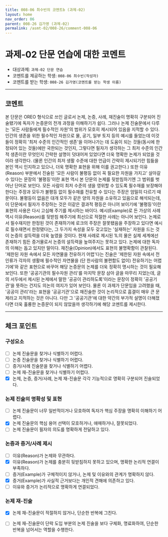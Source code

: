 ```yaml
---
title: 008-06 최수빈의 코멘트b (과제-02) 
layout: home
nav_order: 06
parent: 008-26 김가영 (과제-02)
permalink: /asmt-02/008-26/comment-008-06
---
```


# 과제-02 단문 연습에 대한 코멘트

- 대상과제: `과제-02 단문 연습`
- 코멘트를 제공하는 학생: `008-06 최수빈(작성자)` 
- 코멘트를 받는 학생: `008-26 김가영(코멘트를 받는 학생 이름)` 

---

## 코멘트

본 단문은 OREO 형식으로 쓰인 글로서 논제, 논증, 사례, 재진술이 명확히 구분되어 진술됐기에 독자가 논증문의 전개 과정을 이해하기가 쉽다. 그러나 논제 진술문에서 다루는 '모든 사람들에게 필수적인 자원'의 범위가 모호히 제시되어 있음을 지적할 수 있다. 인간의 생존을 위한 필수적인 자원으로 물, 공기, 일부 토지 등의 예시를 들었는데 이것들이 정확히 '최저 수준의 인간적인 생존'을 이어나가는 데 도움이 되는 것들(동시에 한정되어 있는 것들)에만 국한되는 것인지, 그렇다면 필자가 생각하는 그 최저 수준의 인간적 생존이란 무엇인지 간략한 설명이 덧대어져 있었다면 더욱 명확한 논제가 되었을 것이라 생각한다. (물론 인간의 최저 생활 수준에 대한 언급이 간략히 제시되기란 힘듦을 본인 역시 인지하고 있으나, 더욱 명확한 표현을 위해 이를 권고한다.) 또한 이유(Reason) 부분에서 진술된 '모든 사람이 불평등 없이 꼭 필요한 자원을 가지고' 살아갈 수 있다는 문장의 '불평등'이란 표현 역시 본 단문의 논제를 뒷받침하기엔 그 범위를 벗어난 단어로 보인다. 모든 사람이 최저 수준의 생을 영위할 수 있도록 필수재를 보장해야 한다는 주장과 모두가 불평등 없이 필수재를 전유할 수 있다는 주장은 엄밀히 다르기 때문이다. 불평등이 없음은 대개 모두가 같은 양의 자원을 소유하고 있음으로 해석되는데, 이 단문에서 필자가 주장하는 것은 이같은 결과적 평등은 아니어 보이기에 '불평등'이란 표현의 사용은 다시 고심해 주기를 제시하는 바이다. 예시(Example)로 든 가상의 사례 역시 이유(Reason)를 뒷받침 해주기에 최선으로 적절한 사례는 아니어 보인다. 논제로서 필수재지만 한정된 것이 존재하기에 로크의 주장은 잘못됐음을 주장하고 있다면 예시로 필수재면서 한정됐다는, 그 두가지 속성을 모두 갖고있는 '실재하는' 자원을 드는 것이 논증의 설득력을 더욱 높였을 것이다. 현재 사례로 제시된 1L의 물은 실제 세계에선 존재하기 힘든 증거물로서 논증의 설득력을 높여주지는 못하고 있다. 논제에 대한 독자의 이해는 돕고 있지만 말이다. 재진술(Opinion)에서도 표현의 불명확함이 관찰된다. '제한된 자원 속에서 모든 자연물을 전유하기 어렵'다는 진술은 '제한된 자원 속에서 전인류가 각자의 생활에 필수적인 자연물을 (단 한사람의 불편함도 없이) 전유하기는 어렵기에'와 같은 표현으로 바꾸어 해당 논증문의 논제를 더욱 정확히 명시하는 것이 필요해 보인다. 또한 '공공기관의 필수자원 관리'를 마지막 문장 삼아 글을 마무리 지었는데, 글의 서두에서 제시된 논제에서 말한 '공공이 관리하도록'이라는 문장이 정확히 '공공기관'을 뜻하는 건지도 의논의 여지가 있어 보인다. 물론 이 과제가 단문임을 고려했을 때, '공공이 관리'라는 표현을 '공공기관'으로 재진술한 것이 논리적으로 흠결이 매우 큰 문제라고 지적하는 것은 아니다. 다만 그 '공공기관'에 대한 약간의 부가적 설명이 더해졌다면 더욱 훌륭한 논증문이 되지 않았을까 생각하기에 해당 코멘트를 제시한다.

---

## 체크 포인트

### **구성요소**
- [ ] 논제 진술문을 찾거나 식별하기 어렵다.
- [ ] 논증 진술문을 찾거나 식별하기 어렵다.
- [ ] 증거/사례 진술문을 찾거나 식별하기 어렵다.
- [ ] 논제 재-진술문을 찾거나 식별하기 어렵다.
- [x] 논제, 논증, 증거/사례, 논제 재-진술문 각각 기능적으로 명확히 구분되어 진술되었다.

### **논제 진술의 명확성 및 표현**  
- [ ] 논제 진술문이 너무 일반적이거나 모호하여 독자가 핵심 주장을 명확히 이해하기 어렵다.  
- [x] 논제 진술문의 핵심 용어 선택이 모호하거나, 애매하거나, 잘못되었다.  
- [ ] 논제 진술문이 필자의 의도를 명확하게 전달하고 있다.  

### **논증과 증거/사례 제시**  
- [ ] 이유(Reason)가 논제와 무관하다.
- [x] 이유(Reason)가 논제를 충분히 뒷받침하지 못하고 있으며, 명확한 논리적 연결이 부족하다.  
- [ ] 증거(Example)가 구체적이지 않거나, 논제 및 이유와의 관계가 명확하지 않다. 
- [x] 증거(Example)가 사실적 근거보다는 개인적 견해에 의존하고 있다.  
- [ ] 이유와 증거가 논리적으로 명확하게 연결되었다.  

### **논제 재-진술**  
- [x] 논제 재-진술문이 적절하지 않거나, 단순한 반복에 그친다.   
- [ ] 논제 재-진술문이 단락 도입 부분의 논제 진술을 보다 구체화, 명료화하여, 단순한 반복을 넘어서는 역할을 수행한다.  

